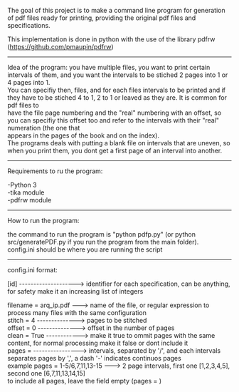 The goal of this project is to make a command line program for generation of pdf files ready for printing, providing the original pdf files and specifications.  
  
This implementation is done in python with the use of the library pdfrw (https://github.com/pmaupin/pdfrw)  
  
  
********************  
  
Idea of the program: you have multiple files, you want to print certain intervals of them, and you want the intervals to be stiched 2 pages into 1 or 4 pages into 1.  
You can specifiy then, files, and for each files intervals to be printed and if they have to be stiched 4 to 1, 2 to 1 or leaved as they are. It is common for pdf files to  
have the file page numbering and the "real" numbering with an offset, so you can specifiy this offset too and refer to the intervals with their "real" numeration (the one that  
appears in the pages of the book and on the index).  
The programs deals with putting a blank file on intervals that are uneven, so when you print them, you dont get a first page of an interval into another.  
  
********************  
  
Requirements to ru the program:  
  
-Python 3  
-tika module  
-pdfrw module  
  
********************  
  
How to run the program:  
  
the command to run the program is "python pdfp.py" (or python src/generatePDF.py if you run the program from the main folder).  
config.ini should be where you are running the script  
  
  
********************  
  
  
config.ini format:  
  
[id] --------------------> identifier for each specification, can be anything, for safety make it an increasing list of integers  
  
filename = arq_ip.pdf ---> name of the file, or regular expression to process many files with the same configuration  
stitch = 4 --------------> pages to be stitched  
offset = 0 --------------> offset in the number of pages  
clean = True ------------> make it true to ommit pages with the same content, for normal processing make it false or dont include it  
pages =  ----------------> intervals, separated by '/', and each intervals separates pages by ',', a dash '-' indicates continuos pages  
	example pages = 1-5/6,7,11,13-15 ---> 2 page intervals, first one [1,2,3,4,5], second one [6,7,11,13,14,15]  
	to include all pages, leave the field empty (pages = )  
